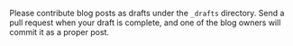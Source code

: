 Please contribute blog posts as drafts under the `_drafts` directory. Send
a pull request when your draft is complete, and one of the blog owners will
commit it as a proper post.
